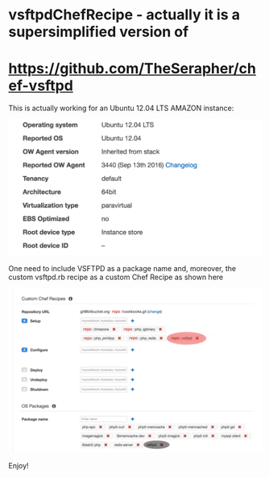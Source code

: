 # vsftpdChefRecipe - actually it is a supersimplified version of 
# https://github.com/TheSerapher/chef-vsftpd 

This is actually working for an Ubuntu 12.04 LTS AMAZON instance:

![alt tag](https://raw.githubusercontent.com/lcrasovan/vsftpdChefRecipe/master/lcrasovan/images/ubuntuAWS.png)

One need to include VSFTPD as a package name and, moreover, the custom vsftpd.rb recipe as a custom Chef Recipe as shown here

![alt tag](https://raw.githubusercontent.com/lcrasovan/vsftpdChefRecipe/master/lcrasovan/images/recipesVSFTPD.png)

Enjoy!
